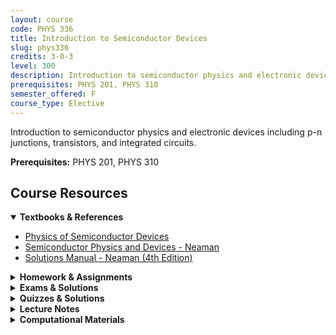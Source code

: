 ```yaml
---
layout: course
code: PHYS 336
title: Introduction to Semiconductor Devices
slug: phys336
credits: 3-0-3
level: 300
description: Introduction to semiconductor physics and electronic devices including p-n junctions, transistors, and integrated circuits.
prerequisites: PHYS 201, PHYS 310
semester_offered: F
course_type: Elective
---
```


Introduction to semiconductor physics and electronic devices including p-n junctions, transistors, and integrated circuits.

**Prerequisites:** PHYS 201, PHYS 310

## <i class="fas fa-book"></i> Course Resources

<details open>
<summary><strong><i class="fas fa-book"></i> Textbooks & References</strong></summary>
<ul>
<li><a href="/assets/resources/electives/phys336/textbooks/Physics of Semiconductor Devices.pdf">Physics of Semiconductor Devices</a></li>
<li><a href="/assets/resources/electives/phys336/textbooks/Semiconductor Physics and Devices Neaman.pdf">Semiconductor Physics and Devices - Neaman</a></li>
<li><a href="/assets/resources/electives/phys336/textbooks/Sol_semiconductor-physics-and-devices-4th-edition-neaman.pdf">Solutions Manual - Neaman (4th Edition)</a></li>
</ul>
</details>

<details>
<summary><strong><i class="fas fa-file-alt"></i> Homework & Assignments</strong></summary>
<ul>
<li><a href="/assets/resources/electives/phys336/336HW1.pdf">Homework 1</a></li>
<li><a href="/assets/resources/electives/phys336/336HW2.pdf">Homework 2</a></li>
<li><a href="/assets/resources/electives/phys336/336HW4.pdf">Homework 4</a></li>
<li><a href="/assets/resources/electives/phys336/336HW5.pdf">Homework 5</a></li>
<li><a href="/assets/resources/electives/phys336/336HW7.pdf">Homework 7</a></li>
</ul>
</details>

<details>
<summary><strong><i class="fas fa-chart-bar"></i> Exams & Solutions</strong></summary>
<ul>
<li>No materials available yet</li>
</ul>
</details>

<details>
<summary><strong><i class="fas fa-check-circle"></i> Quizzes & Solutions</strong></summary>
<ul>
<li><a href="/assets/resources/electives/phys336/336Q2.pdf">Quiz 2</a></li>
<li><a href="/assets/resources/electives/phys336/336Q3.pdf">Quiz 3</a></li>
</ul>
</details>

<details>
<summary><strong><i class="fas fa-book-open"></i> Lecture Notes</strong></summary>
<ul>
<li><a href="/assets/resources/electives/phys336/336FormulaSheet.pdf">Formula Sheet 1</a></li>
<li><a href="/assets/resources/electives/phys336/336FormulaSheet2.pdf">Formula Sheet 2</a></li>
<li><a href="/assets/resources/electives/phys336/336Seminar.pdf">Seminar Material</a></li>
<li><a href="/assets/resources/electives/phys336/Ultra Wide Band Gap Semiconductors.pdf">Ultra Wide Band Gap Semiconductors</a></li>
</ul>
</details>

<details>
<summary><strong><i class="fas fa-laptop-code"></i> Computational Materials</strong></summary>
<ul>
<li>No materials available yet</li>
</ul>
</details>